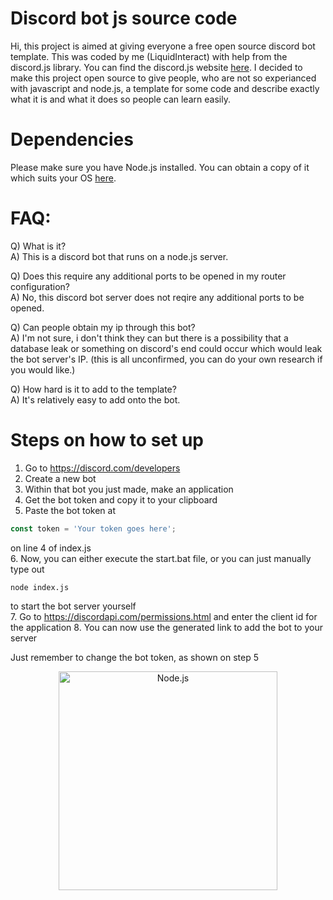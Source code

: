# Discord bot js source code

Hi, this project is aimed at giving everyone a free open source discord bot template. This was coded by me (LiquidInteract) with help from the discord.js library. You can find the discord.js website <a href="https://discord.js.org/#/">here</a>.
I decided to make this project open source to give people, who are not so experianced with javascript and node.js, a template for some code and describe exactly what it is and what it does so people can learn easily.

# Dependencies
Please make sure you have Node.js installed. You can obtain a copy of it which suits your OS <a href="https://nodejs.org/en/download/">here</a>.

# FAQ:
Q) What is it?<br>
A) This is a discord bot that runs on a node.js server.

Q) Does this require any additional ports to be opened in my router configuration?<br>
A) No, this discord bot server does not reqire any additional ports to be opened.

Q) Can people obtain my ip through this bot?<br>
A) I'm not sure, i don't think they can but there is a possibility that a database leak or something on discord's end could occur which would leak the bot server's IP. (this is all unconfirmed, you can do your own research if you would like.)

Q) How hard is it to add to the template?<br>
A) It's relatively easy to add onto the bot.

# Steps on how to set up

1. Go to <a href="https://discord.com/developers">https://discord.com/developers</a>
2. Create a new bot
3. Within that bot you just made, make an application
4. Get the bot token and copy it to your clipboard
5. Paste the bot token at
```js 
const token = 'Your token goes here';
```
on line 4 of index.js<br>
6. Now, you can either execute the start.bat file, or you can just manually type out
```shell
node index.js
```
to start the bot server yourself<br>
7. Go to https://discordapi.com/permissions.html and enter the client id for the application
8. You can now use the generated link to add the bot to your server

Just remember to change the bot token, as shown on step 5

<p align="center">
  <img src="https://i.imgur.com/CpPw5PY.png" width="350" title="Node.js">
</p>
